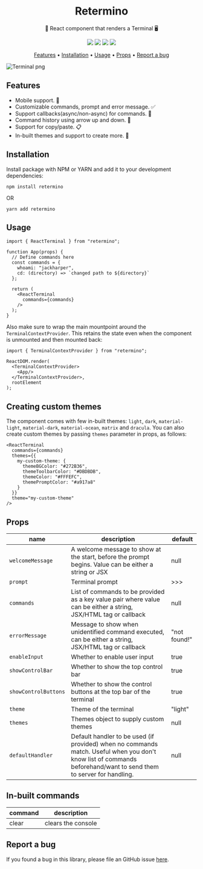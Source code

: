 <h1 align="center">
  Retermino
</h1>

<p align="center">🚀 React component that renders a Terminal 🖥</p>

<p align="center">
  <a href="https://github.com/avestura/retermino/actions?query=Build+and+Test"><img src="https://github.com/avestura/retermino/workflows/Build%20and%20Test/badge.svg" data-canonical-src="https://github.com/avestura/retermino/workflows/Build%20and%20Test/badge.svg"/></a>
  <a href="https://codecov.io/gh/avestura/retermino"><img src="https://codecov.io/gh/avestura/retermino/branch/main/graph/badge.svg?token=xt1kdpvlam" data-canonical-src="https://codecov.io/gh/avestura/retermino/branch/main/graph/badge.svg?token=xt1kdpvlam"/></a>
  <a href="https://www.npmjs.com/package/retermino"><img src="https://img.shields.io/npm/v/retermino/latest" data-canonical-src="https://img.shields.io/npm/v/retermino/latest"/></a>
  <img src="https://img.shields.io/npm/l/retermino" data-canonical-src="https://img.shields.io/npm/l/retermino"/>
</p>

<p align="center">
  <a href="#features">Features</a> •
  <a href="#installation">Installation</a> •
  <a href="#usage">Usage</a> •
  <a href="#props">Props</a> •
  <a href="#report-a-bug">Report a bug</a>
</p>

![Terminal png](https://retermino.sirv.com/static/terminal-dracula.png)

## Features
- Mobile support. 📱
- Customizable commands, prompt and error message. ✅
- Support callbacks(async/non-async) for commands. 🔄
- Command history using arrow up and down. 🔼
- Support for copy/paste. 📋
- In-built themes and support to create more. 🚀

## Installation
Install package with NPM or YARN and add it to your development dependencies:
```
npm install retermino
```
OR
```
yarn add retermino
```

## Usage
```
import { ReactTerminal } from "retermino";

function App(props) {
  // Define commands here
  const commands = {
    whoami: "jackharper",
    cd: (directory) => `changed path to ${directory}`
  };

  return (
    <ReactTerminal
      commands={commands}
    />
  );
}
```

Also make sure to wrap the main mountpoint around the `TerminalContextProvider`. This retains the state even when the component is unmounted and then mounted back:
```
import { TerminalContextProvider } from "retermino";

ReactDOM.render(
  <TerminalContextProvider>
    <App/>
  </TerminalContextProvider>,
  rootElement
);
```

## Creating custom themes
The component comes with few in-built themes: `light`, `dark`, `material-light`, `material-dark`, `material-ocean`, `matrix` and `dracula`. You can also create custom themes by passing `themes` parameter in props, as follows:

```
<ReactTerminal
  commands={commands}
  themes={{
    my-custom-theme: {
      themeBGColor: "#272B36",
      themeToolbarColor: "#DBDBDB",
      themeColor: "#FFFEFC",
      themePromptColor: "#a917a8"
    }
  }}
  theme="my-custom-theme"
/>
```

## Props
| name | description | default
|--|--|--
| `welcomeMessage` | A welcome message to show at the start, before the prompt begins. Value can be either a string or JSX | null
| `prompt` | Terminal prompt | >>>
| `commands` | List of commands to be provided as a key value pair where value can be either a string, JSX/HTML tag or callback | null
| `errorMessage` | Message to show when unidentified command executed, can be either a string, JSX/HTML tag or callback | "not found!"
| `enableInput` | Whether to enable user input | true
| `showControlBar` | Whether to show the top control bar | true
| `showControlButtons` | Whether to show the control buttons at the top bar of the terminal | true
| `theme` | Theme of the terminal | "light"
| `themes` | Themes object to supply custom themes | null
| `defaultHandler` | Default handler to be used (if provided) when no commands match. Useful when you don't know list of commands beforehand/want to send them to server for handling. | null

## In-built commands
| command | description |
|--|--|
| clear | clears the console |

## Report a bug
If you found a bug in this library, please file an GitHub issue [here](https://github.com/avestura/retermino/issues).
